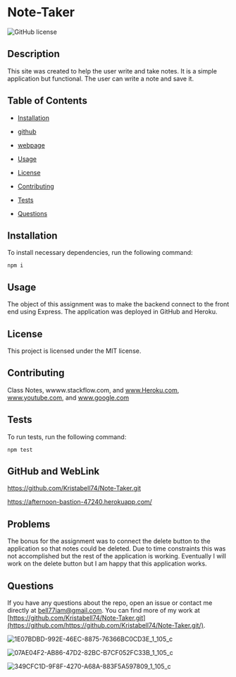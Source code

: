 # Note-Taker

![GitHub license](https://img.shields.io/badge/license-MIT-blue.svg)

## Description

This site was created to help the user write and take notes. It is a simple application but functional. The user can write a note and save it. 

## Table of Contents 

* [Installation](#installation)

* [github](#github)

* [webpage](#webpage)

* [Usage](#usage)

* [License](#license)

* [Contributing](#contributing)

* [Tests](#tests)

* [Questions](#questions)

## Installation

To install necessary dependencies, run the following command:

```
npm i 
```

## Usage

The object of this assignment was to make the backend connect to the front end using Express. The application was deployed in GitHub and Heroku. 

## License

This project is licensed under the MIT license.
  
## Contributing

Class Notes, wwww.stackflow.com, and www.Heroku.com, www.youtube.com, and www.google.com

## Tests

To run tests, run the following command:

```
npm test
```

## GitHub and WebLink

https://github.com/Kristabell74/Note-Taker.git

https://afternoon-bastion-47240.herokuapp.com/



## Problems

The bonus for the assignment was to connect the delete button to the application so that notes could be deleted. Due to time constraints this was not accomplished but the rest of the application is working. Eventually I will work on the delete button but I am happy that this application works. 

## Questions

If you have any questions about the repo, open an issue or contact me directly at bell77iam@gmail.com. You can find more of my work at [https://github.com/Kristabell74/Note-Taker.git](https://github.com/https://github.com/Kristabell74/Note-Taker.git/).



![1E07BDBD-992E-46EC-8875-76366BC0CD3E_1_105_c](https://user-images.githubusercontent.com/69989359/111053478-6ba9a800-8421-11eb-90a6-012753d1b8fb.jpeg)





![07AE04F2-AB86-47D2-82BC-B7CF052FC33B_1_105_c](https://user-images.githubusercontent.com/69989359/111053479-73694c80-8421-11eb-8f20-87ce334777a1.jpeg)




![349CFC1D-9F8F-4270-A68A-883F5A597809_1_105_c](https://user-images.githubusercontent.com/69989359/111053482-78c69700-8421-11eb-8c91-5207fc084852.jpeg)


